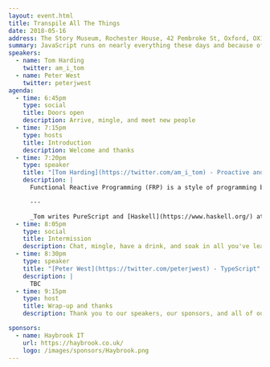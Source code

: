 ```yaml
---
layout: event.html
title: Transpile All The Things
date: 2018-05-16
address: The Story Museum, Rochester House, 42 Pembroke St, Oxford, OX11BP
summary: JavaScript runs on nearly everything these days and because of this, nearly everything compiles to JavaScript. This month we'll be taking a look at two languages that generate JavaScript - PureScript and TypeScript.
speakers:
  - name: Tom Harding
    twitter: am_i_tom
  - name: Peter West
    twitter: peterjwest
agenda:
  - time: 6:45pm
    type: social
    title: Doors open
    description: Arrive, mingle, and meet new people
  - time: 7:15pm
    type: hosts
    title: Introduction
    description: Welcome and thanks
  - time: 7:20pm
    type: speaker
    title: "[Tom Harding](https://twitter.com/am_i_tom) - Proactive and Reactive Behaviour"
    description: |
      Functional Reactive Programming (FRP) is a style of programming based on event streams such as system clock ticks, network traffic, or even keyboard input. In this talk we'll use [PureScript](http://www.purescript.org/), a compile-to-JS language, to explore the concepts of FRP, learn a little bit of functional programming, and build one or two exciting examples!

      ---

      _Tom writes PureScript and [Haskell](https://www.haskell.org/) at [Habito](https://www.habito.com/), a digital mortgage broker in London. He spends way too much of his free time getting excited by functional programming._
  - time: 8:05pm
    type: social
    title: Intermission
    description: Chat, mingle, have a drink, and soak in all you've learned so far.
  - time: 8:30pm
    type: speaker
    title: "[Peter West](https://twitter.com/peterjwest) - TypeScript"
    description: |
      TBC
  - time: 9:15pm
    type: host
    title: Wrap-up and thanks
    description: Thank you to our speakers, our sponsors, and all of our attendees.

sponsors:
  - name: Haybrook IT
    url: https://haybrook.co.uk/
    logo: /images/sponsors/Haybrook.png
---
```

